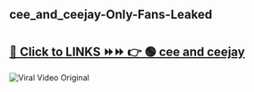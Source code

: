 
 ## cee_and_ceejay-Only-Fans-Leaked

# <h2><a href="https://clipsfans.com/cee_and_ceejay&ref=git">🔗 Click to LINKS ⏩⏩ 👉 🟢 cee and ceejay </a></h2>

<a href="https://clipsfans.com/cee_and_ceejay&ref=git" rel="nofollow" data-target="animated-image.originalLink"><img src="https://i.ibb.co.com/xMMVF88/686577567.gif" alt="Viral Video Original" style="max-width: 100%; display: inline-block;" data-target="animated-image.originalImage"></a>
